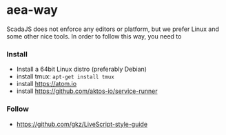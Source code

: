 # aea-way

ScadaJS does not enforce any editors or platform, but we prefer Linux and some other nice tools. In order to follow this way, you need to

### Install

* Install a 64bit Linux distro (preferably Debian)
* install tmux: `apt-get install tmux`
* install https://atom.io
* install https://github.com/aktos-io/service-runner

### Follow

* https://github.com/gkz/LiveScript-style-guide
